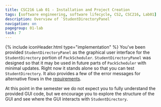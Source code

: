 ```yaml
---
title: CSC216 Lab 01 - Installation and Project Creation
tags: [software engineering, software lifecycle, CS2, CSC216, Lab01]
description: Overview of `StudentDirectoryPanel`
navigation: on
pagegroup: 01-lab
task: 7
---
```


{% include iconHeader.html type="implementation" %}
You've been provided `StudentDirectoryPanel` as the graphical user interface for the `StudentDirectory` portion of `PackScheduler`.  `StudentDirectoryPanel` was designed so that it may be used in future parts of `PackScheduler` with minimal updates.  Right now it stands alone so that you can test `StudentDirectory`.  It also provides a few of the error messages for alternative flows in the [requirements](01-lab-requirements).

At this point in the semester we do not expect you to fully understand the provided GUI code, but we encourage you to explore the structure of the GUI and see where the GUI interacts with `StudentDirectory`.

